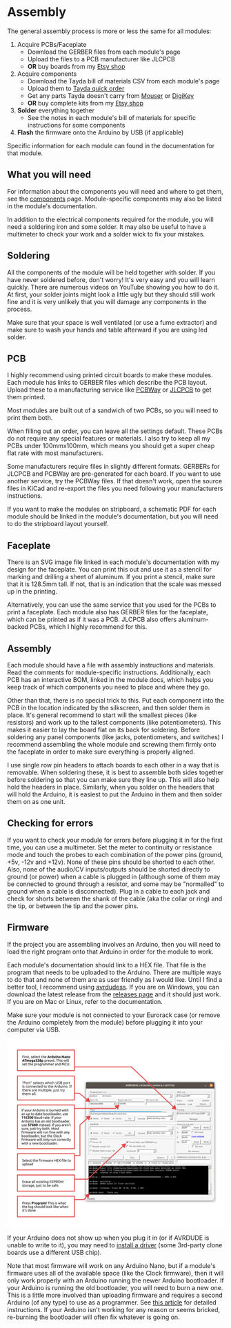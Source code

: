 # Assembly

The general assembly process is more or less the same for all modules:

1. Acquire PCBs/Faceplate
    - Download the GERBER files from each module's page
    - Upload the files to a PCB manufacturer like JLCPCB
    - **OR** buy boards from my [Etsy shop](https://www.etsy.com/shop/freemodular/)
2. Acquire components
    - Download the Tayda bill of materials CSV from each module's page
    - Upload them to [Tayda quick order](https://www.taydaelectronics.com/quick-order/)
    - Get any parts Tayda doesn't carry from [Mouser](https://www.mouser.com/) or [DigiKey](https://www.digikey.com/)
    - **OR** buy complete kits from my [Etsy shop](https://www.etsy.com/shop/freemodular/)
4. **Solder** everything together
    - See the notes in each module's bill of materials for specific instructions for some components
5. **Flash** the firmware onto the Arduino by USB (if applicable)

 Specific information for each module can found in the documentation for that module.

## What you will need

For information about the components you will need and where to get them, see the [components](https://quinnfreedman.github.io/modular/docs/components) page. Module-specific components may also be listed in the module's documentation.

In addition to the electrical components required for the module, you will need a soldering iron and some solder. It may also be useful to have a multimeter to check your work and a solder wick to fix your mistakes.

## Soldering

All the components of the module will be held together with solder. If you have never soldered before, don't worry! It's very easy and you will learn quickly. There are numerous videos on YouTube showing you how to do it. At first, your solder joints might look a little ugly but they should still work fine and it is very unlikely that you will damage any components in the process.

Make sure that your space is well ventilated (or use a fume extractor) and make sure to wash your hands and table afterward if you are using led solder.

## PCB

I highly recommend using printed circuit boards to make these modules. Each module has links to GERBER files which describe the PCB layout. Upload these to a manufacturing service like [PCBWay](https://www.pcbway.com/) or [JLCPCB](https://jlcpcb.com/order) to get them printed. 

Most modules are built out of a sandwich of two PCBs, so you will need to print them both.

When filling out an order, you can leave all the settings default. These PCBs do not require any special features or materials. I also try to keep all my PCBs under 100mmx100mm, which means you should get a super cheap flat rate with most manufacturers.

Some manufacturers require files in slightly different formats. GERBERs for JLCPCB and PCBWay are pre-generated for each board. If you want to use another service, try the PCBWay files. If that doesn't work, open the source files in KiCad and re-export the files you need following your manufacturers instructions.

If you want to make the modules on stripboard, a schematic PDF for each module should be linked in the module's documentation, but you will need to do the stripboard layout yourself.

## Faceplate

There is an SVG image file linked in each module's documentation with my design for the faceplate. You can print this out and use it as a stencil for marking and drilling a sheet of aluminum. If you print a stencil, make sure that it is 128.5mm tall. If not, that is an indication that the scale was messed up in the printing.

Alternatively, you can use the same service that you used for the PCBs to print a faceplate. Each module also has GERBER files for the faceplate, which can be printed as if it was a PCB. JLCPCB also offers aluminum-backed PCBs, which I highly recommend for this.

## Assembly

Each module should have a file with assembly instructions and materials. Read the comments for module-specific instructions. Additionally, each PCB has an interactive BOM, linked in the module docs, which helps you keep track of which components you need to place and where they go.

Other than that, there is no special trick to this. Put each component into the PCB in the location indicated by the silkscreen, and then solder them in place. It's general recommend to start will the smallest pieces (like resistors) and work up to the tallest components (like potentiometers). This makes it easier to lay the board flat on its back for soldering. Before soldering any panel components (like jacks, potentiometers, and switches) I recommend assembling the whole module and screwing them firmly onto the faceplate in order to make sure everything is properly aligned.

I use single row pin headers to attach boards to each other in a way that is removable. When soldering these, it is best to assemble both sides together before soldering so that you can make sure they line up. This will also help hold the headers in place. Similarly, when you solder on the headers that will hold the Arduino, it is easiest to put the Arduino in them and then solder them on as one unit.

## Checking for errors

If you want to check your module for errors before plugging it in for the first time, you can use a multimeter. Set the meter to continuity or resistance mode and touch the probes to each combination of the power pins (ground, +5v, -12v and +12v). None of these pins should be shorted to each other. Also, none of the audio/CV inputs/outputs should be shorted directly to ground (or power) when a cable is plugged in (although some of them may be connected to ground through a resistor, and some may be "normalled" to ground when a cable is disconnected). Plug in a cable to each jack and check for shorts between the shank of the cable (aka the collar or ring) and the tip, or between the tip and the power pins.

## Firmware

If the project you are assembling involves an Arduino, then you will need to load the right program onto that Arduino in order for the module to work.

Each module's documentation should link to a HEX file. That file is the program that needs to be uploaded to the Arduino. There are multiple ways to do that and none of them are as user friendly as I would like. Until I find a better tool, I recommend using [avrdudess](https://github.com/ZakKemble/AVRDUDESS). If you are on Windows, you can download the latest release from the [releases page](https://github.com/ZakKemble/AVRDUDESS/releases) and it should just work. If you are on Mac or Linux, refer to the documentation.

Make sure your module is not connected to your Eurorack case (or remove the Arduino completely from the module) before plugging it into your computer via USB.

<img alt="AVRDUDESS instructions" src="images/avrdudess_instructions.svg" style="max-height:unset"/>

If your Arduino does not show up when you plug it in (or if AVRDUDE is unable to write to it), you may need to [install a driver](https://learn.sparkfun.com/tutorials/how-to-install-ch340-drivers/all) (some 3rd-party clone boards use a different USB chip).

Note that most firmware will work on any Arduino Nano, but if a module's firmware uses all of the available space (like the Clock firmware), then it will only work properly with an Arduino running the newer Arduino bootloader. If your Arduino is running the old bootloader, you will need to burn a new one. This is a little more involved than uploading firmware and requires a second Arduino (of any type) to use as a programmer. See [this article](https://support.arduino.cc/hc/en-us/articles/4841602539164-Burn-the-bootloader-on-UNO-Mega-and-classic-Nano-using-another-Arduino) for detailed instructions. If your Arduino isn't working for any reason or seems bricked, re-burning the bootloader will often fix whatever is going on.
